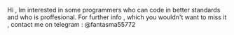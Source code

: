 Hi ,
Im interested in some programmers who can code in better standards and who is proffesional. For further info , which you wouldn't want to miss it , contact me on telegram : @fantasma55772

